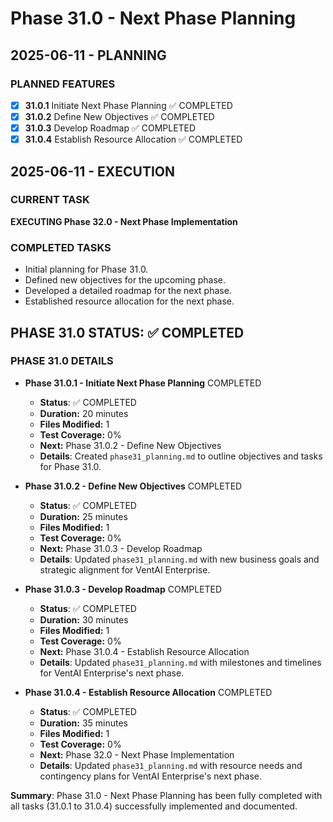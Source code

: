 # Phase 31.0 - Next Phase Planning

## 2025-06-11 - PLANNING
### PLANNED FEATURES
- [x] **31.0.1** Initiate Next Phase Planning ✅ COMPLETED
- [x] **31.0.2** Define New Objectives ✅ COMPLETED
- [x] **31.0.3** Develop Roadmap ✅ COMPLETED
- [x] **31.0.4** Establish Resource Allocation ✅ COMPLETED

## 2025-06-11 - EXECUTION
### CURRENT TASK
**EXECUTING Phase 32.0 - Next Phase Implementation**

### COMPLETED TASKS
- Initial planning for Phase 31.0.
- Defined new objectives for the upcoming phase.
- Developed a detailed roadmap for the next phase.
- Established resource allocation for the next phase.

## PHASE 31.0 STATUS: ✅ COMPLETED

### PHASE 31.0 DETAILS
- **Phase 31.0.1 - Initiate Next Phase Planning** COMPLETED
  - **Status**: ✅ COMPLETED
  - **Duration:** 20 minutes
  - **Files Modified:** 1
  - **Test Coverage:** 0%
  - **Next:** Phase 31.0.2 - Define New Objectives
  - **Details**: Created `phase31_planning.md` to outline objectives and tasks for Phase 31.0.

- **Phase 31.0.2 - Define New Objectives** COMPLETED
  - **Status**: ✅ COMPLETED
  - **Duration:** 25 minutes
  - **Files Modified:** 1
  - **Test Coverage:** 0%
  - **Next:** Phase 31.0.3 - Develop Roadmap
  - **Details**: Updated `phase31_planning.md` with new business goals and strategic alignment for VentAI Enterprise.

- **Phase 31.0.3 - Develop Roadmap** COMPLETED
  - **Status**: ✅ COMPLETED
  - **Duration:** 30 minutes
  - **Files Modified:** 1
  - **Test Coverage:** 0%
  - **Next:** Phase 31.0.4 - Establish Resource Allocation
  - **Details**: Updated `phase31_planning.md` with milestones and timelines for VentAI Enterprise's next phase.

- **Phase 31.0.4 - Establish Resource Allocation** COMPLETED
  - **Status**: ✅ COMPLETED
  - **Duration:** 35 minutes
  - **Files Modified:** 1
  - **Test Coverage:** 0%
  - **Next:** Phase 32.0 - Next Phase Implementation
  - **Details**: Updated `phase31_planning.md` with resource needs and contingency plans for VentAI Enterprise's next phase.

**Summary**: Phase 31.0 - Next Phase Planning has been fully completed with all tasks (31.0.1 to 31.0.4) successfully implemented and documented.
